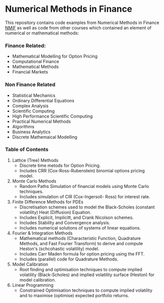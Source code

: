 # Numerical Methods in Finance
This repository contains code examples from Numerical Methods in Finance [NMiF](https://wwwf.imperial.ac.uk/~ajacquie/) as well as code from other courses which contained an element of numerical or mathematical methods:

### Finance Related:
* Mathematical Modelling for Option Pricing
* Computational Finance
* Mathematical Methods
* Financial Markets

### Non Finance Related
* Statistical Mechanics
* Ordinary Differential Equations
* Complex Analysis
* Scientific Computing
* High Performance Scientific Computing 
* Practical Numerical Methods
* Algorithms
* Business Analytics
* Discrete Mathemaical Modelling

### Table of Contents
1. Lattice (Tree) Methods
   * Discrete time metods for Option Pricing.
   * Includes CRR (Cox-Ross-Rubenstein) binomial options pricing model.
2. Monte Carlo Methods
   * Random Paths Simulation of financial models using Monte Carlo techniques.
   * Includes simulation of CIR (Cox-Ingersoll- Ross) for interest rate.
3. Finite Difference Methods for PDEs
   * Discretisation schemes used to model the Black-Scholes (constant volatility) Heat (Diffusion) Equation.
   * Includes Explicit, Implicitt, and Crank Nicolson schemes.
   * Includes Stability and Convergence analysis.
   * Includes numerical solutions of systems of linear equations.
4. Fourier & Integration Methods
   * Mathematical methods (Characteristic Function, Quadrature Methods, and Fast Fourier Transform) to derive and compute Heston's (schcohastic volatility) model.
   * Includes Carr Maden formula for option pricing using the FFT.
   * Includes (parallel) code for Quadrature Methods.
5. Model Calibration
   * Root finding and optimisation techniques to compute implied volatility (Black-Scholes) and implied volatility surface (Heston) for model calibration.
6. Linear Programming
   * Constrained Optimisation techniques to compute implied volatility and to maximise (optimise) expected portfolio returns.


